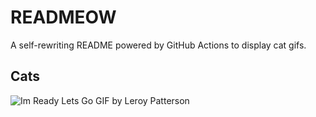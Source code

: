 # READMEOW

A self-rewriting README powered by GitHub Actions to display cat gifs.

## Cats

![Im Ready Lets Go GIF by Leroy Patterson](https://media2.giphy.com/media/CjmvTCZf2U3p09Cn0h/200.gif?cid=9acd02daiko6xagnye109ismsfmpro6fojcwy2pte8yy1pji&ep=v1_gifs_search&rid=200.gif&ct=g)
